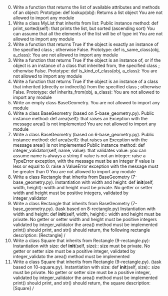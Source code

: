 0. Write a function that returns the list of available attributes and methods of an object:
Prototype: def lookup(obj):
Returns a list object
You are not allowed to import any module
1. Write a class MyList that inherits from list:
Public instance method: def print_sorted(self): that prints the list, but sorted (ascending sort)
You can assume that all the elements of the list will be of type int
You are not allowed to import any module
2. Write a function that returns True if the object is exactly an instance of the specified class ; otherwise False.
Prototype: def is_same_class(obj, a_class):
You are not allowed to import any module
3. Write a function that returns True if the object is an instance of, or if the object is an instance of a class that inherited from, the specified class ; otherwise False.
Prototype: def is_kind_of_class(obj, a_class):
You are not allowed to import any module
4. Write a function that returns True if the object is an instance of a class that inherited (directly or indirectly) from the specified class ; otherwise False.
Prototype: def inherits_from(obj, a_class):
You are not allowed to import any module
5. Write an empty class BaseGeometry.
You are not allowed to import any module
6. Write a class BaseGeometry (based on 5-base_geometry.py).
Public instance method: def area(self): that raises an Exception with the message area() is not implemented
You are not allowed to import any module
7. Write a class BaseGeometry (based on 6-base_geometry.py).
Public instance method: def area(self): that raises an Exception with the message area() is not implemented
Public instance method: def integer_validator(self, name, value): that validates value:
you can assume name is always a string
if value is not an integer: raise a TypeError exception, with the message <name> must be an integer
if value is less or equal to 0: raise a ValueError exception with the message <name> must be greater than 0
You are not allowed to import any module
8. Write a class Rectangle that inherits from BaseGeometry (7-base_geometry.py).
Instantiation with width and height: def __init__(self, width, height):
width and height must be private. No getter or setter
width and height must be positive integers, validated by integer_validator
9. Write a class Rectangle that inherits from BaseGeometry (7-base_geometry.py). (task based on 8-rectangle.py)
Instantiation with width and height: def __init__(self, width, height)::
width and height must be private. No getter or setter
width and height must be positive integers validated by integer_validator
the area() method must be implemented
print() should print, and str() should return, the following rectangle description: [Rectangle] <width>/<height>
10. Write a class Square that inherits from Rectangle (9-rectangle.py):
Instantiation with size: def __init__(self, size)::
size must be private. No getter or setter
size must be a positive integer, validated by integer_validato
the area() method must be implemented
11. Write a class Square that inherits from Rectangle (9-rectangle.py). (task based on 10-square.py).
Instantiation with size: def __init__(self, size)::
size must be private. No getter or setter
size must be a positive integer, validated by integer_validator
the area() method must be implemented
print() should print, and str() should return, the square description: [Square] <width>/<height>

